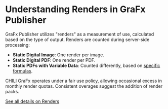 # Understanding Renders in GraFx Publisher

GraFx Publisher utilizes "renders" as a measurement of use, calculated based on the type of output. Renders are counted during server-side processing:

- **Static Digital Image**: One render per image.
- **Static Digital PDF**: One render per PDF.
- **Static PDFs with Variable Data**: Counted differently, based on [specific formulas](/CHILI-GraFx/concepts/renders/#static-pdf-output).

CHILI GraFx operates under a fair use policy, allowing occasional excess in monthly render quotas. Consistent overages suggest the addition of render packs.

[See all details on Renders](/CHILI-GraFx/concepts/renders/)